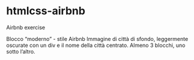 # htmlcss-airbnb

Airbnb exercise 

Blocco “moderno” - stile Airbnb
Immagine di città di sfondo, leggermente oscurate con un div e il nome della città centrato.
Almeno 3 blocchi, uno sotto l’altro.
